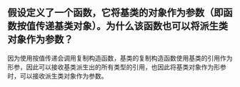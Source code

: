 ## 假设定义了一个函数，它将基类的对象作为参数（即函数按值传递基类对象）。为什么该函数也可以将派生类对象作为参数？

因为使用按值传递会调用复制构造函数，基类的复制构造函数使用基类的引用作为形参，因此可以接收基类派生出的所有类型的引用，也因此将基类对象作为形参时，可以接收派生类对象作为参数。